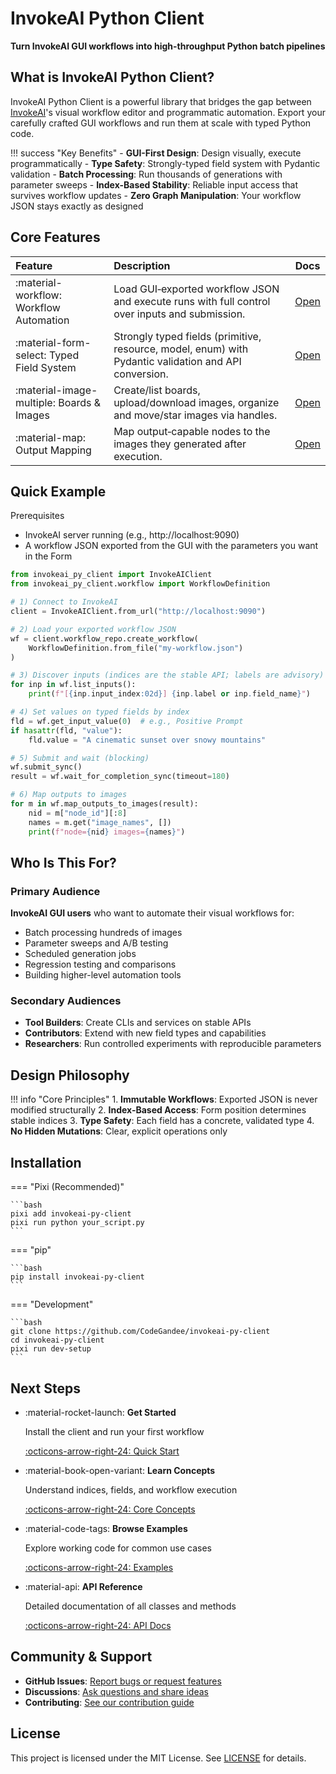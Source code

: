 # InvokeAI Python Client

**Turn InvokeAI GUI workflows into high-throughput Python batch pipelines**


## What is InvokeAI Python Client?

InvokeAI Python Client is a powerful library that bridges the gap between [InvokeAI](https://github.com/invoke-ai/InvokeAI)'s visual workflow editor and programmatic automation. Export your carefully crafted GUI workflows and run them at scale with typed Python code.

!!! success "Key Benefits"
    - **GUI-First Design**: Design visually, execute programmatically
    - **Type Safety**: Strongly-typed field system with Pydantic validation
    - **Batch Processing**: Run thousands of generations with parameter sweeps
    - **Index-Based Stability**: Reliable input access that survives workflow updates
    - **Zero Graph Manipulation**: Your workflow JSON stays exactly as designed

## Core Features

| Feature | Description | Docs |
|:--|:--|:--:|
| :material-workflow: Workflow Automation | Load GUI‑exported workflow JSON and execute runs with full control over inputs and submission. | [Open](api-reference/workflow.md) |
| :material-form-select: Typed Field System | Strongly typed fields (primitive, resource, model, enum) with Pydantic validation and API conversion. | [Open](api-reference/fields.md) |
| :material-image-multiple: Boards & Images | Create/list boards, upload/download images, organize and move/star images via handles. | [Open](api-reference/boards.md) |
| :material-map: Output Mapping | Map output‑capable nodes to the images they generated after execution. | [Open](api-reference/workflow.md) |

## Quick Example

Prerequisites
- InvokeAI server running (e.g., http://localhost:9090)
- A workflow JSON exported from the GUI with the parameters you want in the Form

```python
from invokeai_py_client import InvokeAIClient
from invokeai_py_client.workflow import WorkflowDefinition

# 1) Connect to InvokeAI
client = InvokeAIClient.from_url("http://localhost:9090")

# 2) Load your exported workflow JSON
wf = client.workflow_repo.create_workflow(
    WorkflowDefinition.from_file("my-workflow.json")
)

# 3) Discover inputs (indices are the stable API; labels are advisory)
for inp in wf.list_inputs():
    print(f"[{inp.input_index:02d}] {inp.label or inp.field_name}")

# 4) Set values on typed fields by index
fld = wf.get_input_value(0)  # e.g., Positive Prompt
if hasattr(fld, "value"):
    fld.value = "A cinematic sunset over snowy mountains"

# 5) Submit and wait (blocking)
wf.submit_sync()
result = wf.wait_for_completion_sync(timeout=180)

# 6) Map outputs to images
for m in wf.map_outputs_to_images(result):
    nid = m["node_id"][:8]
    names = m.get("image_names", [])
    print(f"node={nid} images={names}")
```

## Who Is This For?

### Primary Audience
**InvokeAI GUI users** who want to automate their visual workflows for:
- Batch processing hundreds of images
- Parameter sweeps and A/B testing
- Scheduled generation jobs
- Regression testing and comparisons
- Building higher-level automation tools

### Secondary Audiences
- **Tool Builders**: Create CLIs and services on stable APIs
- **Contributors**: Extend with new field types and capabilities
- **Researchers**: Run controlled experiments with reproducible parameters

## Design Philosophy

!!! info "Core Principles"
    1. **Immutable Workflows**: Exported JSON is never modified structurally
    2. **Index-Based Access**: Form position determines stable indices
    3. **Type Safety**: Each field has a concrete, validated type
    4. **No Hidden Mutations**: Clear, explicit operations only

## Installation

=== "Pixi (Recommended)"

    ```bash
    pixi add invokeai-py-client
    pixi run python your_script.py
    ```

=== "pip"

    ```bash
    pip install invokeai-py-client
    ```

=== "Development"

    ```bash
    git clone https://github.com/CodeGandee/invokeai-py-client
    cd invokeai-py-client
    pixi run dev-setup
    ```

## Next Steps

<div class="grid cards" markdown>

-   :material-rocket-launch: **Get Started**

    Install the client and run your first workflow

    [:octicons-arrow-right-24: Quick Start](getting-started/quickstart.md)

-   :material-book-open-variant: **Learn Concepts**

    Understand indices, fields, and workflow execution

    [:octicons-arrow-right-24: Core Concepts](getting-started/concepts.md)

-   :material-code-tags: **Browse Examples**

    Explore working code for common use cases

    [:octicons-arrow-right-24: Examples](examples/index.md)

-   :material-api: **API Reference**

    Detailed documentation of all classes and methods

    [:octicons-arrow-right-24: API Docs](api-reference/index.md)

</div>

## Community & Support

- **GitHub Issues**: [Report bugs or request features](https://github.com/CodeGandee/invokeai-py-client/issues)
- **Discussions**: [Ask questions and share ideas](https://github.com/CodeGandee/invokeai-py-client/discussions)
- **Contributing**: [See our contribution guide](developer-guide/contributing.md)

## License

This project is licensed under the MIT License. See [LICENSE](https://github.com/CodeGandee/invokeai-py-client/blob/main/LICENSE) for details.